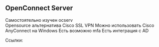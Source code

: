 ## OpenConnect Server

Самостоятельно изучен ocserv  
Opensource альтернатива Cisco SSL VPN
Можно использовать Cisco AnyConnect на Windows
Есть возможно mfa
Есть интеграция с AD



Ссылки:  
